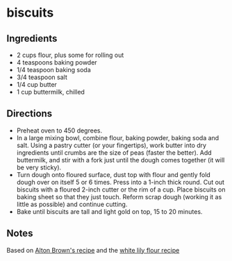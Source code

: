 # biscuits

## Ingredients

* 2 cups flour, plus some for rolling out
* 4 teaspoons baking powder
* 1/4 teaspoon baking soda
* 3/4 teaspoon salt
* 1/4 cup butter
* 1 cup buttermilk, chilled

## Directions

* Preheat oven to 450 degrees.
* In a large mixing bowl, combine flour, baking powder, baking soda and salt. Using a pastry cutter (or your fingertips), work butter into dry ingredients until crumbs are the size of peas (faster the better). Add buttermilk, and stir with a fork just until the dough comes together (it will be very sticky).
* Turn dough onto floured surface, dust top with flour and gently fold dough over on itself 5 or 6 times. Press into a 1-inch thick round. Cut out biscuits with a floured 2-inch cutter or the rim of a cup. Place biscuits on baking sheet so that they just touch. Reform scrap dough (working it as little as possible) and continue cutting.
* Bake until biscuits are tall and light gold on top, 15 to 20 minutes.

## Notes

Based on [Alton Brown's recipe](https://www.foodnetwork.com/recipes/alton-brown/southern-biscuits-recipe-2041990) and the [white lily flour recipe](https://www.whitelily.com/recipes/white-lily-light-and-fluffy-biscuits-3790)
